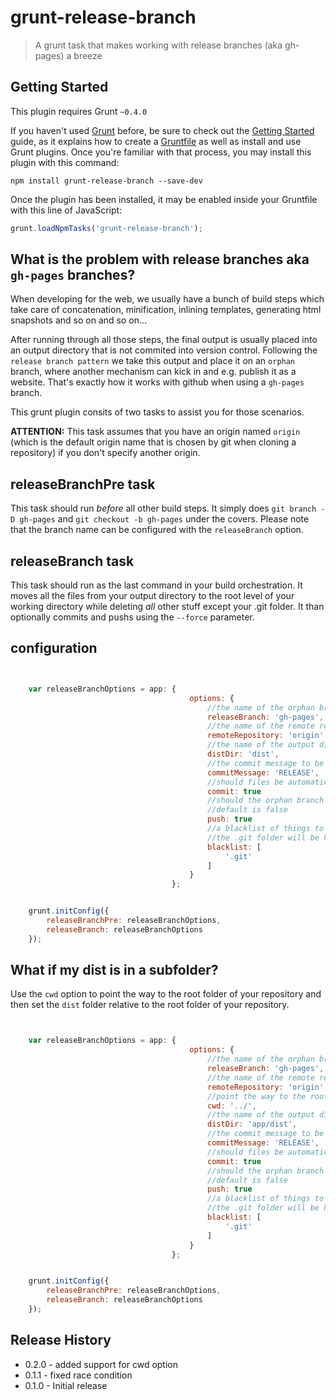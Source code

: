 # grunt-release-branch

> A grunt task that makes working with release branches (aka gh-pages) a breeze



## Getting Started
This plugin requires Grunt `~0.4.0`

If you haven't used [Grunt](http://gruntjs.com/) before, be sure to check out the [Getting Started](http://gruntjs.com/getting-started) guide, as it explains how to create a [Gruntfile](http://gruntjs.com/sample-gruntfile) as well as install and use Grunt plugins. Once you're familiar with that process, you may install this plugin with this command:

```shell
npm install grunt-release-branch --save-dev
```

Once the plugin has been installed, it may be enabled inside your Gruntfile with this line of JavaScript:

```js
grunt.loadNpmTasks('grunt-release-branch');
```

## What is the problem with release branches aka `gh-pages` branches?

When developing for the web, we usually have a bunch of build steps which take care of concatenation, minification, inlining templates, generating html snapshots and so on and so on...

After running through all those steps, the final output is usually placed into an output directory that is not commited into version control. Following the `release branch pattern` we take this output and place it on an `orphan` branch, where another mechanism can kick in and e.g. publish it as a website. That's exactly how it works with github when using a `gh-pages` branch.

This grunt plugin consits of two tasks to assist you for those scenarios.

**ATTENTION:**
This task assumes that you have an origin named `origin` (which is the default origin name that is chosen by git when cloning a repository) if you don't specify another origin.


## releaseBranchPre task
This task should run *before* all other build steps. It simply does `git branch -D gh-pages` and `git checkout -b gh-pages` under the covers. Please note that the branch name can be configured with the `releaseBranch` option.

## releaseBranch task
This task should run as the last command in your build orchestration. It moves all the files from your output directory to the root level of your working directory while deleting *all* other stuff except your .git folder. It than optionally commits and pushs using the `--force` parameter.


## configuration

```js


    var releaseBranchOptions = app: {
                                        options: {
                                            //the name of the orphan branch. Default is gh-pages
                                            releaseBranch: 'gh-pages',
                                            //the name of the remote repository. Default is origin
                                            remoteRepository: 'origin',
                                            //the name of the output directory. Default is dist
                                            distDir: 'dist',
                                            //the commit message to be used for the optional commit
                                            commitMessage: 'RELEASE',
                                            //should files be automatically commited on the orphan branch
                                            commit: true
                                            //should the orphan branch be pushed to the remote repository
                                            //default is false
                                            push: true
                                            //a blacklist of things to keep on the root level. By default only
                                            //the .git folder will be kept.
                                            blacklist: [
                                                '.git'
                                            ]
                                        }
                                    };


    grunt.initConfig({
        releaseBranchPre: releaseBranchOptions,
        releaseBranch: releaseBranchOptions
    });
```

## What if my dist is in a subfolder?

Use the `cwd` option to point the way to the root folder of your repository and then set the `dist` folder relative to the root folder of your repository.

```js


    var releaseBranchOptions = app: {
                                        options: {
                                            //the name of the orphan branch. Default is gh-pages
                                            releaseBranch: 'gh-pages',
                                            //the name of the remote repository. Default is origin
                                            remoteRepository: 'origin',
                                            //point the way to the root folder of your repository (default is .)
                                            cwd: '../',
                                            //the name of the output directory. Default is dist
                                            distDir: 'app/dist',
                                            //the commit message to be used for the optional commit
                                            commitMessage: 'RELEASE',
                                            //should files be automatically commited on the orphan branch
                                            commit: true
                                            //should the orphan branch be pushed to the remote repository
                                            //default is false
                                            push: true
                                            //a blacklist of things to keep on the root level. By default only
                                            //the .git folder will be kept.
                                            blacklist: [
                                                '.git'
                                            ]
                                        }
                                    };


    grunt.initConfig({
        releaseBranchPre: releaseBranchOptions,
        releaseBranch: releaseBranchOptions
    });
```

## Release History

- 0.2.0 - added support for cwd option
- 0.1.1 - fixed race condition
- 0.1.0 - Initial release
